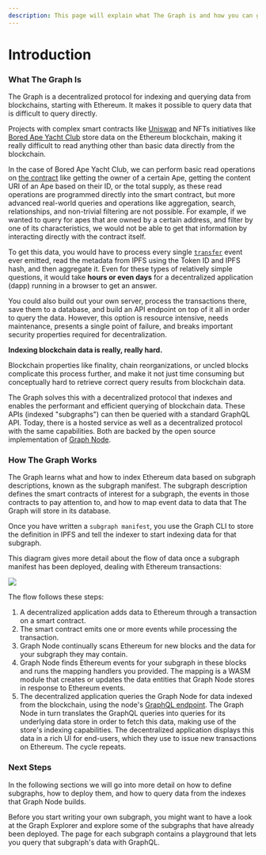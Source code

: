 ```yaml
---
description: This page will explain what The Graph is and how you can get started.
---
```


# Introduction

### What The Graph Is <a href="#what-the-graph-is" id="what-the-graph-is"></a>

The Graph is a decentralized protocol for indexing and querying data from blockchains, starting with Ethereum. It makes it possible to query data that is difficult to query directly.

Projects with complex smart contracts like [Uniswap](https://uniswap.org/) and NFTs initiatives like [Bored Ape Yacht Club](https://boredapeyachtclub.com/) store data on the Ethereum blockchain, making it really difficult to read anything other than basic data directly from the blockchain.

In the case of Bored Ape Yacht Club, we can perform basic read operations on [the contract](https://etherscan.io/address/0xbc4ca0eda7647a8ab7c2061c2e118a18a936f13d#code) like getting the owner of a certain Ape, getting the content URI of an Ape based on their ID, or the total supply, as these read operations are programmed directly into the smart contract, but more advanced real-world queries and operations like aggregation, search, relationships, and non-trivial filtering are not possible. For example, if we wanted to query for apes that are owned by a certain address, and filter by one of its characteristics, we would not be able to get that information by interacting directly with the contract itself.

To get this data, you would have to process every single [`transfer`](https://etherscan.io/address/0xbc4ca0eda7647a8ab7c2061c2e118a18a936f13d#code#L1746) event ever emitted, read the metadata from IPFS using the Token ID and IPFS hash, and then aggregate it. Even for these types of relatively simple questions, it would take **hours or even days** for a decentralized application (dapp) running in a browser to get an answer.

You could also build out your own server, process the transactions there, save them to a database, and build an API endpoint on top of it all in order to query the data. However, this option is resource intensive, needs maintenance, presents a single point of failure, and breaks important security properties required for decentralization.

**Indexing blockchain data is really, really hard.**

Blockchain properties like finality, chain reorganizations, or uncled blocks complicate this process further, and make it not just time consuming but conceptually hard to retrieve correct query results from blockchain data.

The Graph solves this with a decentralized protocol that indexes and enables the performant and efficient querying of blockchain data. These APIs (indexed "subgraphs") can then be queried with a standard GraphQL API. Today, there is a hosted service as well as a decentralized protocol with the same capabilities. Both are backed by the open source implementation of [Graph Node](https://github.com/graphprotocol/graph-node).

### How The Graph Works <a href="#how-the-graph-works" id="how-the-graph-works"></a>

The Graph learns what and how to index Ethereum data based on subgraph descriptions, known as the subgraph manifest. The subgraph description defines the smart contracts of interest for a subgraph, the events in those contracts to pay attention to, and how to map event data to data that The Graph will store in its database.

Once you have written a `subgraph manifest`, you use the Graph CLI to store the definition in IPFS and tell the indexer to start indexing data for that subgraph.

This diagram gives more detail about the flow of data once a subgraph manifest has been deployed, dealing with Ethereum transactions:

![](https://thegraph.com/docs/img/graph-dataflow.png)

The flow follows these steps:

1. A decentralized application adds data to Ethereum through a transaction on a smart contract.
2. The smart contract emits one or more events while processing the transaction.
3. Graph Node continually scans Ethereum for new blocks and the data for your subgraph they may contain.
4. Graph Node finds Ethereum events for your subgraph in these blocks and runs the mapping handlers you provided. The mapping is a WASM module that creates or updates the data entities that Graph Node stores in response to Ethereum events.
5. The decentralized application queries the Graph Node for data indexed from the blockchain, using the node's [GraphQL endpoint](https://graphql.org/learn/). The Graph Node in turn translates the GraphQL queries into queries for its underlying data store in order to fetch this data, making use of the store's indexing capabilities. The decentralized application displays this data in a rich UI for end-users, which they use to issue new transactions on Ethereum. The cycle repeats.

### Next Steps <a href="#next-steps" id="next-steps"></a>

In the following sections we will go into more detail on how to define subgraphs, how to deploy them, and how to query data from the indexes that Graph Node builds.

Before you start writing your own subgraph, you might want to have a look at the Graph Explorer and explore some of the subgraphs that have already been deployed. The page for each subgraph contains a playground that lets you query that subgraph's data with GraphQL.
